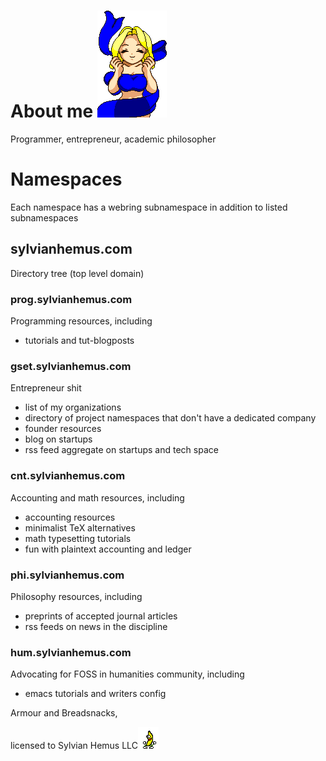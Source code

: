 # About me ![Fairy Bounce](images/fairy_bounce02.gif) 

Programmer, entrepreneur, academic philosopher
# Namespaces
Each namespace has a webring subnamespace in addition to listed subnamespaces
## sylvianhemus.com
 Directory tree (top level domain)
 ### prog.sylvianhemus.com
 Programming resources, including
 - tutorials and tut-blogposts
 ### gset.sylvianhemus.com
 Entrepreneur shit
 - list of my organizations
 - directory of project namespaces that don't have a dedicated company 
 - founder resources
 - blog on startups
 - rss feed aggregate on startups and tech space
### cnt.sylvianhemus.com
  Accounting and math resources, including
  - accounting resources
  - minimalist TeX alternatives
  - math typesetting tutorials
  - fun with plaintext accounting and ledger
 ### phi.sylvianhemus.com
Philosophy resources, including 
 - preprints of accepted journal articles
 - rss feeds on news in the discipline
### hum.sylvianhemus.com
Advocating for FOSS in humanities community, including
 - emacs tutorials and writers config



Armour and Breadsnacks, 

licensed to Sylvian Hemus LLC![Peanut Butter Jelly Time](images/peanutbutterjellytime.gif)

